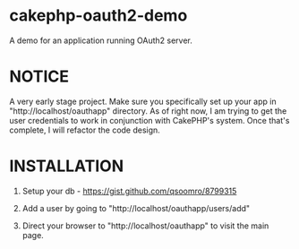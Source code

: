 cakephp-oauth2-demo
===================

A demo for an application running OAuth2 server.

NOTICE
======
A very early stage project. Make sure you specifically set up your app in "http://localhost/oauthapp" directory. As of right now,
I am trying to get the user credentials to work in conjunction with CakePHP's system. Once that's complete, I will refactor the code
design.

INSTALLATION
============
1. Setup your db - https://gist.github.com/qsoomro/8799315

2. Add a user by going to "http://localhost/oauthapp/users/add"

3. Direct your browser to "http://localhost/oauthapp" to visit the main page.
